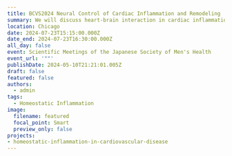 ```yaml
---
title: BCVS2024 Neural Control of Cardiac Inflammation and Remodeling
summary: We will discuss heart-brain interaction in cardiac inflammation and remodeling. 
location: Chicago
date: 2024-07-23T15:15:00.000Z
date_end: 2024-07-23T16:30:00.000Z
all_day: false
event: Scientific Meetings of the Japanese Society of Men's Health
event_url: '""'
publishDate: 2024-05-10T21:21:01.005Z
draft: false
featured: false
authors:
  - admin
tags:
  - Homeostatic Inflammation
image:
  filename: featured
  focal_point: Smart
  preview_only: false
projects: 
- homeostatic-inflammation-in-cardiovascular-disease
---
```

